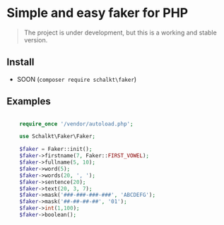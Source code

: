 # Simple and easy faker for PHP

> The project is under development, but this is a working and stable version.

## Install

- SOON (`composer require schalkt\faker`)

## Examples

```php

    require_once '/vendor/autoload.php';

    use Schalkt\Faker\Faker;

    $faker = Faker::init();
    $faker->firstname(7, Faker::FIRST_VOWEL);
    $faker->fullname(5, 10);
    $faker->word(5);
    $faker->words(20, ', ');
    $faker->sentence(20);
    $faker->text(20, 3, 7);
    $faker->mask('###-###-###-###', 'ABCDEFG');
    $faker->mask('##-##-##-##', '01');
    $faker->int(1,100);
    $faker->boolean();


```
